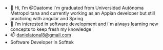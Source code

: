 - 👋 Hi, I’m @Daatome i´m  graduated from Universidad Autónoma Metropolitana and currently working as an Appian developer but still practicing with angular and Spring
- 👀 I’m interested in software development and i´m always learning new concepts to keep fresh my knowledge 
- 📫 danielatonal8@gmail.com 
-  Software Developer in Softtek

<!---
Daatome/Daatome is a ✨ special ✨ repository because its `README.md` (this file) appears on your GitHub profile.
You can click the Preview link to take a look at your changes.
--->
